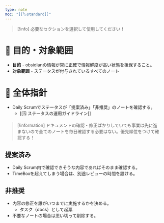 ```yaml
---
type: note
moc: "[[🏷️standard]]"
---
```

> [!info] 必要なセクションを選択して使用してください！

# 🎯 目的・対象範囲

- **目的**
	  - obsidianの情報が常に正確で情報鮮度が高い状態を担保すること。
- **対象範囲**
	  - ステータスが付与されているすべてのノート

# 🌳 全体指針

- Daily Scrumでステータスが「提案済み」「非推奨」のノートを確認する。
	- [[🗒️ ステータスの運用ガイドライン]]

> [!information]
> ドキュメントの確認・修正ばかりしていても事業は先に進まないので全てのノートを毎日確認する必要はない。優先順位をつけて確認する！

## 提案済み
- Daily Scrum内で確認できそうな内容であればそのまま確認する。
- TimeBoxを超えてしまう場合は、別途レビューの時間を設ける。
## 非推奨
- 内容の修正を誰がいつまでに実施するかを決める。
	- タスク（docs）として起票
- 不要なノートの場合は思い切って削除する。


